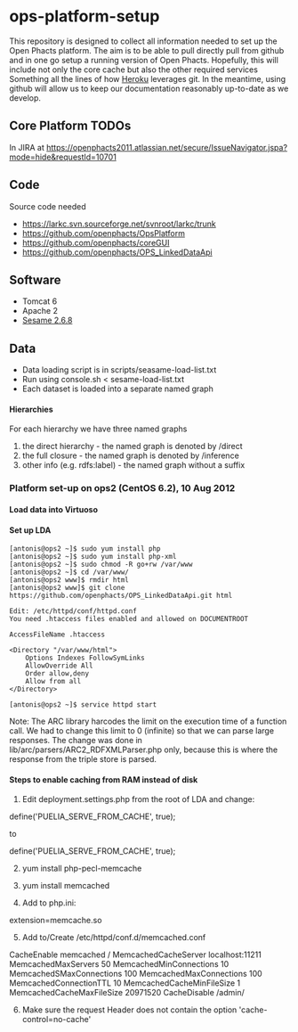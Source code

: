 ops-platform-setup
==================
This repository is designed to collect all information needed to set up the Open Phacts platform. The aim is to be able to pull directly pull from github and in one go setup a running version of Open Phacts. Hopefully, this will include not only the core cache but also the other required services Something all the lines of how [Heroku](https://devcenter.heroku.com/articles/git ) leverages git. In the meantime, using github will allow us to keep our documentation reasonably up-to-date as we develop.

Core Platform TODOs
-------------------
In JIRA at <https://openphacts2011.atlassian.net/secure/IssueNavigator.jspa?mode=hide&requestId=10701>

Code
--------------

Source code needed

- <https://larkc.svn.sourceforge.net/svnroot/larkc/trunk>
- <https://github.com/openphacts/OpsPlatform>
- <https://github.com/openphacts/coreGUI>
- <https://github.com/openphacts/OPS_LinkedDataApi>


Software
----------------
- Tomcat 6
- Apache 2
- [Sesame 2.6.8](http://www.openrdf.org/)

Data
---------------
- Data loading script is in scripts/seasame-load-list.txt
- Run using console.sh < sesame-load-list.txt
- Each dataset is loaded into a separate named graph 

#### Hierarchies
For each hierarchy we have three named graphs

1. the direct hierarchy - the named graph is denoted by /direct
2. the full closure - the named graph is denoted by /inference
3. other info (e.g. rdfs:label) - the named graph without a suffix

### Platform set-up on ops2 (CentOS 6.2), 10 Aug 2012

#### Load data into Virtuoso
    
#### Set up LDA

    [antonis@ops2 ~]$ sudo yum install php
    [antonis@ops2 ~]$ sudo yum install php-xml
    [antonis@ops2 ~]$ sudo chmod -R go+rw /var/www
    [antonis@ops2 ~]$ cd /var/www/
    [antonis@ops2 www]$ rmdir html
    [antonis@ops2 www]$ git clone https://github.com/openphacts/OPS_LinkedDataApi.git html

    Edit: /etc/httpd/conf/httpd.conf
    You need .htaccess files enabled and allowed on DOCUMENTROOT

    AccessFileName .htaccess

    <Directory "/var/www/html">
        Options Indexes FollowSymLinks
        AllowOverride All
        Order allow,deny
        Allow from all
    </Directory>

    [antonis@ops2 ~]$ service httpd start

Note: The ARC library harcodes the limit on the execution time of a function call. We had to change this limit to 0 (infinite) so that we can parse large responses. The change was done in lib/arc/parsers/ARC2_RDFXMLParser.php only, because this is where the response from the triple store is parsed.

#### Steps to enable caching from RAM instead of disk
1. Edit deployment.settings.php from the root of LDA and change:

  define('PUELIA_SERVE_FROM_CACHE', true);

to

  define('PUELIA_SERVE_FROM_CACHE', true);

2. yum install php-pecl-memcache

3. yum install memcached

4. Add to php.ini:

  extension=memcache.so

5. Add to/Create /etc/httpd/conf.d/memcached.conf 

  <IfModule mod_memcached_cache.c>
        CacheEnable memcached /
        MemcachedCacheServer localhost:11211
        MemcachedMaxServers 50
        MemcachedMinConnections 10
        MemcachedSMaxConnections 100
        MemcachedMaxConnections 100
        MemcachedConnectionTTL 10
        MemcachedCacheMinFileSize 1
        MemcachedCacheMaxFileSize 20971520
        CacheDisable /admin/
  </IfModule>

6. Make sure the request Header does not contain the option 'cache-control=no-cache'
